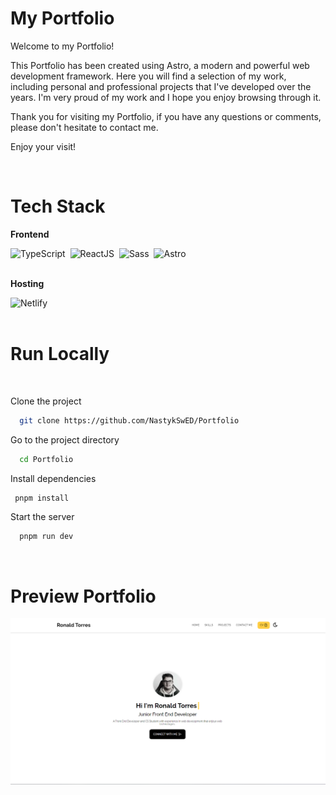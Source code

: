 # My Portfolio

Welcome to my Portfolio!

This Portfolio has been created using Astro, a modern and powerful web development framework. Here you will find a selection of my work, including personal and professional projects that I've developed over the years. I'm very proud of my work and I hope you enjoy browsing through it.

Thank you for visiting my Portfolio, if you have any questions or comments, please don't hesitate to contact me.

Enjoy your visit!

<br/>

# Tech Stack

**Frontend**

<div>
  <img src="https://img.shields.io/badge/typescript-%23007ACC.svg?style=for-the-badge&logo=typescript&logoColor=white" title="TypeScript" alt="TypeScript"/>&nbsp;
  <img src="https://img.shields.io/badge/react-%2320232a.svg?style=for-the-badge&logo=react&logoColor=%2361DAFB" title="ReactJS" alt="ReactJS"/>&nbsp;
  <img src="https://img.shields.io/badge/SASS-hotpink.svg?style=for-the-badge&logo=SASS&logoColor=white" title="Sass" alt="Sass"/>&nbsp;
  <img src='https://img.shields.io/static/v1?style=for-the-badge&message=Astro&color=FF5D01&logo=Astro&logoColor=FFFFFF&label=' title="Astro" alt="Astro" />&nbsp;
</div>

<br/>

**Hosting**

<div>
  <img src="https://img.shields.io/badge/netlify-%23000000.svg?style=for-the-badge&logo=netlify&logoColor=#00C7B7" title="Netlify" alt ="Netlify"/>&nbsp;
  <img src="" title="" alt =""/>&nbsp;
</div>

<br/>

# Run Locally

<br/>

Clone the project

```bash
  git clone https://github.com/NastykSwED/Portfolio
```

Go to the project directory

```bash
  cd Portfolio
```

Install dependencies

```bash
 pnpm install
```

Start the server

```bash
  pnpm run dev
```

<br/>

# Preview Portfolio

<img src="https://raw.githubusercontent.com/NastykSwED/Portfolio/master/public/preview.png">
